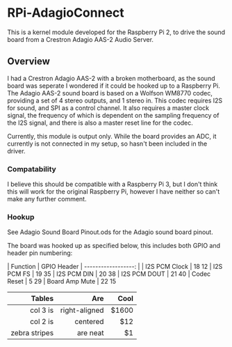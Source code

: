 # RPi-AdagioConnect

This is a kernel module developed for the Raspberry Pi 2, to drive the sound board from a Crestron Adagio AAS-2 Audio Server.

## Overview
I had a Crestron Adagio AAS-2 with a broken motherboard, as the sound board was seperate I wondered if it could be hooked up to a Raspberry Pi. The Adagio AAS-2 sound board is based on a Wolfson WM8770 codec, providing a set of 4 stereo outputs, and 1 stereo in. This codec requires I2S for sound, and SPI as a control channel. It also requires a master clock signal, the frequency of which is dependent on the sampling frequency of the I2S signal, and there is also a master reset line for the codec.

Currently, this module is output only. While the board provides an ADC, it currently is not connected in my setup, so hasn't been included in the driver.

### Compatability
I believe this should be compatible with a Raspberry Pi 3, but I don't think this will work for the original Raspberry Pi, however I have neither so can't make any further comment.

### Hookup
See Adagio Sound Board Pinout.ods for the Adagio sound board pinout.

The board was hooked up as specified below, this includes both GPIO and header pin numbering:

| Function            |                    GPIO            Header
| ------------------: |
| I2S PCM Clock       |                    18              12
| I2S PCM FS          |                    19              35
| I2S PCM DIN         |                    20              38
| I2S PCM DOUT        |                    21              40
| Codec Reset         |                    5               29
| Board Amp Mute      |                    22              15


| Tables        | Are           | Cool  |
| -------------:| -------------:| -----:|
| col 3 is      | right-aligned | $1600 |
| col 2 is      | centered      |   $12 |
| zebra stripes | are neat      |    $1 |
